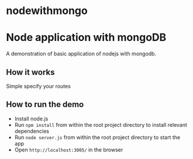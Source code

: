 # nodewithmongo
Node application with mongoDB
=====================================
A demonstration of basic application of nodejs with mongodb. 

## How it works
Simple specify your routes

## How to run the demo
* Install node.js
* Run `npm install` from within the root project directory to install relevant dependencies
* Run `node server.js` from within the root project directory to start the app
* Open `http://localhost:3005/` in the browser
